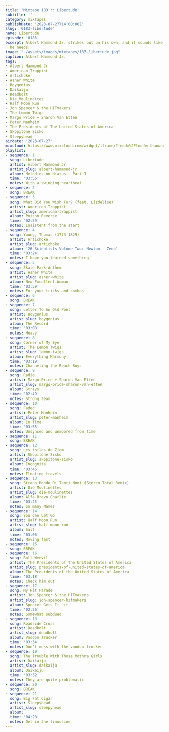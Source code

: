 ```yaml
---
title: 'Mixtape 183 :: Libertude'
subtitle: ''
category: mixtapes
publishDate: '2023-07-27T14:00:00Z'
slug: '0183-libertude'
name: Libertude
episode: '0183'
excerpt: Albert Hammond Jr. strikes out on his own, and it sounds like he has everything
  he needs.
image: "~/assets/images/mixtapes/183-libertude.jpg"
caption: Albert Hammond Jr.
tags:
- Albert Hammond Jr
- American Trappist
- Artichoke
- Asher White
- Boygenius
- Daikaiju
- Deadbolt
- Die Moulinettes
- Half Moon Run
- Jon Spencer & the HITmakers
- The Lemon Twigs
- Margo Price + Sharon Van Etten
- Peter Manheim
- The Presidents of The United States of America
- Skopitone Sisko
- Sleepyhead
airdate: '2023-07-27'
mixcloud: https://www.mixcloud.com/widget/iframe/?feed=%2Flouderthanwar%2Fthe-mixtape-libertude-2023-07-27%2F&hide_artwork=1&hide_cover=1
playlist:
- sequence: 1
  song: Libertude
  artist: Albert Hammond Jr
  artist_slug: albert-hammond-jr
  album: Melodies on Hiatus - Part 1
  time: '03:56'
  notes: With a swinging heartbeat
- sequence: 2
  song: BREAK
- sequence: 3
  song: What Did You Wish For? (feat. Lizdelise)
  artist: American Trappist
  artist_slug: american-trappist
  album: Poison Reverse
  time: '02:59'
  notes: Insistent from the start
- sequence: 4
  song: Young, Thomas (1773-1829)
  artist: Artichoke
  artist_slug: artichoke
  album: '26 Scientists Volume Two: Newton - Zeno'
  time: '03:24'
  notes: I hope you learned something
- sequence: 5
  song: Skate Park Anthem
  artist: Asher White
  artist_slug: asher-white
  album: New Excellent Woman
  time: '03:59'
  notes: For your tricks and combos
- sequence: 6
  song: BREAK
- sequence: 7
  song: Letter To An Old Poet
  artist: Boygenius
  artist_slug: boygenius
  album: The Record
  time: '03:08'
  notes: Heavy
- sequence: 8
  song: Corner of My Eye
  artist: The Lemon Twigs
  artist_slug: lemon-twigs
  album: Everything Harmony
  time: '03:19'
  notes: Channeling the Beach Boys
- sequence: 9
  song: Radio
  artist: Margo Price + Sharon Van Etten
  artist_slug: margo-price-sharon-van-etten
  album: Strays
  time: '02:49'
  notes: Strong team
- sequence: 10
  song: Faded
  artist: Peter Manheim
  artist_slug: peter-manheim
  album: In Time
  time: '03:55'
  notes: Unsynced and unmoored from time
- sequence: 11
  song: BREAK
- sequence: 12
  song: Les toiles de Ziem
  artist: Skopitone Sisko
  artist_slug: skopitone-sisko
  album: Incognita
  time: '03:46'
  notes: Floating travels
- sequence: 13
  song: Strano Mondo Di Tanti Nomi (Stereo Total Remix)
  artist: Die Moulinettes
  artist_slug: die-moulinettes
  album: Alfa Bravo Charlie
  time: '03:25'
  notes: So many Names
- sequence: 14
  song: You Can Let Go
  artist: Half Moon Run
  artist_slug: half-moon-run
  album: Salt
  time: '03:06'
  notes: Moving fast
- sequence: 15
  song: BREAK
- sequence: 16
  song: Boll Weevil
  artist: The Presidents of The United States of America
  artist_slug: presidents-of-united-states-of-america
  album: The Presidents of the United States of America
  time: '03:18'
  notes: Check him out
- sequence: 17
  song: My Hit Parade
  artist: Jon Spencer & the HITmakers
  artist_slug: jon-spencer-hitmakers
  album: Spencer Gets It Lit
  time: '02:26'
  notes: Somewhat subdued
- sequence: 18
  song: Roadside Cross
  artist: Deadbolt
  artist_slug: deadbolt
  album: Voodoo Trucker
  time: '03:34'
  notes: Don’t mess with the voodoo trucker
- sequence: 19
  song: The Trouble With Those Mothra Girls
  artist: Daikaiju
  artist_slug: daikaiju
  album: Daikaiju
  time: '03:32'
  notes: They are quite problematic
- sequence: 20
  song: BREAK
- sequence: 21
  song: Big Fat Cigar
  artist: Sleepyhead
  artist_slug: sleepyhead
  album:
  time: '04:20'
  notes: Get in the limousine
---
```


